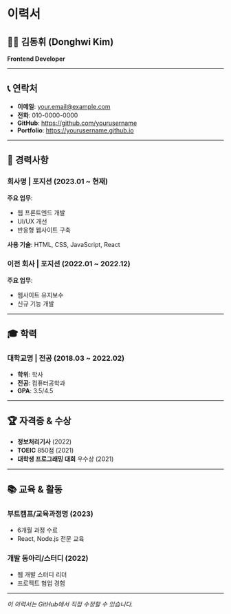 # 이력서

## 👨‍💻 김동휘 (Donghwi Kim)

**Frontend Developer**

---

## 📞 연락처

- **이메일**: your.email@example.com
- **전화**: 010-0000-0000
- **GitHub**: https://github.com/yourusername
- **Portfolio**: https://yourusername.github.io

---

## 💼 경력사항

### 회사명 | 포지션 (2023.01 ~ 현재)
**주요 업무**:
* 웹 프론트엔드 개발
* UI/UX 개선
* 반응형 웹사이트 구축

**사용 기술**: HTML, CSS, JavaScript, React

### 이전 회사 | 포지션 (2022.01 ~ 2022.12)
**주요 업무**:
* 웹사이트 유지보수
* 신규 기능 개발

---

## 🎓 학력

### 대학교명 | 전공 (2018.03 ~ 2022.02)
- **학위**: 학사
- **전공**: 컴퓨터공학과
- **GPA**: 3.5/4.5

---

## 🏆 자격증 & 수상

* **정보처리기사** (2022)
* **TOEIC** 850점 (2021)
* **대학생 프로그래밍 대회** 우수상 (2021)

---

## 📚 교육 & 활동

### 부트캠프/교육과정명 (2023)
* 6개월 과정 수료
* React, Node.js 전문 교육

### 개발 동아리/스터디 (2022)
* 웹 개발 스터디 리더
* 프로젝트 협업 경험

---

*이 이력서는 GitHub에서 직접 수정할 수 있습니다.*